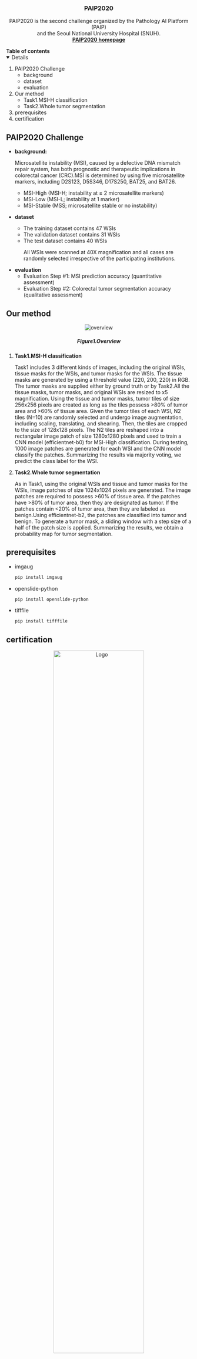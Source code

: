 

<!-- PROJECT LOGO -->
<p align="center">
    <h3 align="center">PAIP2020</h3>
    <p align="center">
        PAIP2020 is the second challenge organized by the Pathology AI Platform (PAIP) <br>and the Seoul National University Hospital (SNUH).
    <br>
        <a href="https://paip2020.grand-challenge.org"><strong>PAIP2020 homepage</strong></a>
    </p>      
</p>



<!--Table of Contents--!>

<strong>Table of contents</strong>
<details open="open">
    <ol>
        <li>
            PAIP2020 Challenge
            <ul>
                <li>background</li>
                <li>dataset</li>
                <li>evaluation</li>
            </ul>
        </li>
        <li>
            Our method
            <ul>
                <li>Task1.MSI-H classification</li>
                <li>Task2.Whole tumor segmentation</li>
            </ul>
        </li>
        <li>
            prerequisites
        </li>
         <li>
            certification
        </li>
    </ol>
</details>



<!--PAIP2020 challenge-->
## PAIP2020 Challenge

<ul>
    <li>
        <strong>background:</strong>
        <p>Microsatellite instability (MSI), caused by a defective DNA mismatch repair system, has both prognostic and therapeutic implications in colorectal cancer (CRC).MSI is determined by using five microsatellite markers, including D2S123, D5S346, D17S250, BAT25, and BAT26.
        <ul>
            <li>MSI-High (MSI-H; instability at ≥ 2 microsatellite markers)</li>
            <li>MSI-Low (MSI-L; instability at 1 marker)</li>
            <li>MSI-Stable (MSS; microsatellite stable or no instability)</li></ul>
        </p>
    </li>
    <li>
        <strong>dataset</strong></li>
        <p>
           <ul>
                <li>The training dataset contains 47 WSIs</li>
                <li>The validation dataset contains 31 WSIs</li>
                <li>The test dataset contains 40 WSIs</li>
                <p>
                    All WSIs were scanned at 40X magnification and all cases are randomly selected irrespective of the participating institutions.
                </p>
           </ul>
        </p>
    <li>
        <strong>evaluation</strong>
        <ul>
            <li>Evaluation Step #1: MSI prediction accuracy (quantitative assessment)</li>
            <li>Evaluation Step #2: Colorectal tumor segmentation accuracy (qualitative assessment)</li>
        </ul>
    </li>


</ul>


<!-- ABOUT THE PROJECT -->
## Our method
<p align="center">
    <img src="data/images/overview.PNG" alt="overview">
    <h5 align="center">Figure1.Overview</h5>
</p>
<ol>
    <li><strong>Task1.MSI-H classification</strong>
        <p>
             Task1 includes 3 different kinds of images, including the original WSIs, tissue masks for the WSIs, and tumor masks for the WSIs. The tissue masks are generated by using a threshold value (220, 200, 220) in RGB. The tumor masks are supplied either by ground truth or by Task2.All the tissue masks, tumor masks, and original WSIs are resized to x5 magnification. Using the tissue and tumor masks, tumor tiles of size 256x256 pixels are created as long as the tiles possess >80% of tumor area and >60% of tissue area. Given the tumor tiles of each WSI, N2 tiles (N=10) are randomly selected and undergo image augmentation, including scaling, translating, and shearing. Then, the tiles are cropped to the size of 128x128 pixels. The N2 tiles are reshaped into a rectangular image patch of size 1280x1280 pixels and used to train a CNN model (efficientnet-b0) for MSI-High classification. During testing, 1000 image patches are generated for each WSI and the CNN model classify the patches. Summarizing the results via majority voting, we predict the class label for the WSI.
        </p>
    </li>


  <li><strong>Task2.Whole tumor segmentation</strong>
    <p>
        As in Task1, using the original WSIs and tissue and tumor masks for the WSIs, image patches of size 1024x1024 pixels are generated. The image patches are required to possess &#62;60&#37; of tissue area. If the patches have >80% of tumor area, then they are designated as tumor. If the patches contain &#60;20% of tumor area, then they are labeled as benign.Using efficientnet-b2, the patches are classified into tumor and benign. To generate a tumor mask, a sliding window with a step size of a half of the patch size is applied. Summarizing the results, we obtain a probability map for tumor segmentation.
    </p>
  </li>


</ol>

<!--prerequisites-->
## prerequisites
* imgaug
  ```sh
  pip install imgaug
  ```
* openslide-python
  ```sh
  pip install openslide-python
  ```
* tifffile
  ```sh
  pip install tifffile
  ```


<!--certification-->
## certification
<p align="center">
    <img src="data/images/certicification.PNG" alt="Logo" width="70%" >

</p>
